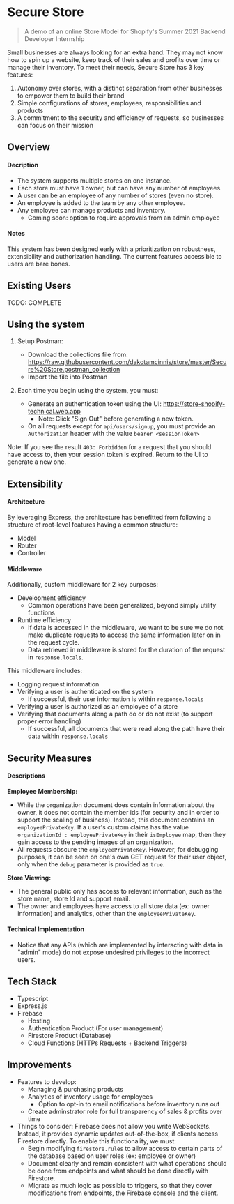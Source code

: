 # Secure Store

> A demo of an online Store Model for Shopify's Summer 2021 Backend Developer Internship

Small businesses are always looking for an extra hand. They may not know how to spin up a website, keep track of their sales and profits over time or manage their inventory. To meet their needs, Secure Store has 3 key features:
1) Autonomy over stores, with a distinct separation from other businesses to empower them to build their brand
2) Simple configurations of stores, employees, responsibilities and products
3) A commitment to the security and efficiency of requests, so businesses can focus on their mission


## Overview

#### Decription

- The system supports multiple stores on one instance.
- Each store must have 1 owner, but can have any number of employees.
- A user can be an employee of any number of stores (even no store).
- An employee is added to the team by any other employee.
- Any employee can manage products and inventory.
   - Coming soon: option to require approvals from an admin employee

#### Notes

This system has been designed early with a prioritization on robustness, extensibility and authorization handling. The current features accessible to users are bare bones.


## Existing Users

TODO: COMPLETE

## Using the system

1) Setup Postman:
    - Download the collections file from: https://raw.githubusercontent.com/dakotamcinnis/store/master/Secure%20Store.postman_collection
    - Import the file into Postman

2) Each time you begin using the system, you must:
    - Generate an authentication token using the UI: https://store-shopify-technical.web.app
       - Note: Click "Sign Out" before generating a new token.
    - On all requests except for `api/users/signup`, you must provide an `Authorization` header with the value `bearer <sessionToken>`

Note: If you see the result `403: Forbidden` for a request that you should have access to, then your session token is expired. Return to the UI to generate a new one.

## Extensibility

#### Architecture

By leveraging Express, the architecture has benefitted from following a structure of root-level features having a common structure:
  - Model
  - Router
  - Controller

#### Middleware

Additionally, custom middleware for 2 key purposes:
  - Development efficiency
    - Common operations have been generalized, beyond simply utility functions
  - Runtime efficiency
    - If data is accessed in the middleware, we want to be sure we do not make duplicate requests to access the same information later on in the request cycle.
    - Data retrieved in middleware is stored for the duration of the request in `response.locals`.

This middleware includes:
  - Logging request information
  - Verifying a user is authenticated on the system
    - If successful, their user information is within `response.locals`
  - Verifying a user is authorized as an employee of a store
  - Verifying that documents along a path do or do not exist (to support proper error handling)
    - If successful, all documents that were read along the path have their data within `response.locals`

## Security Measures

#### Descriptions

**Employee Membership:**
- While the organization document does contain information about the owner, it does not contain the member ids (for security and in order to support the scaling of business). Instead, this document contains an `employeePrivateKey`. If a user's custom claims has the value `organizationId : employeePrivateKey` in their `isEmployee` map, then they gain access to the pending images of an organization.
- All requests obscure the `employeePrivateKey`. However, for debugging purposes, it can be seen on one's own GET request for their user object, only when the `debug` parameter is provided as `true`.

**Store Viewing:**
- The general public only has access to relevant information, such as the store name, store Id and support email.
- The owner and employees have access to all store data (ex: owner information) and analytics, other than the `employeePrivateKey`.

#### Technical Implementation

- Notice that any APIs (which are implemented by interacting with data in "admin" mode) do not expose undesired privileges to the incorrect users.

## Tech Stack

- Typescript
- Express.js
- Firebase
  - Hosting
  - Authentication Product (For user management)
  - Firestore Product (Database)
  - Cloud Functions (HTTPs Requests + Backend Triggers)


## Improvements

- Features to develop:
  - Managing & purchasing products
  - Analytics of inventory usage for employees
    - Option to opt-in to email notifications before inventory runs out
  - Create adminstrator role for full transparency of sales & profits over time
- Things to consider: Firebase does not allow you write WebSockets. Instead, it provides dynamic updates out-of-the-box, if clients access Firestore directly. To enable this functionality, we must:
    - Begin modifying `firestore.rules` to allow access to certain parts of the database based on user roles (ex: employee or owner)
    - Document clearly and remain consistent with what operations should be done from endpoints and what should be done directly with Firestore.
    - Migrate as much logic as possible to triggers, so that they cover modifications from endpoints, the Firebase console and the client.
  